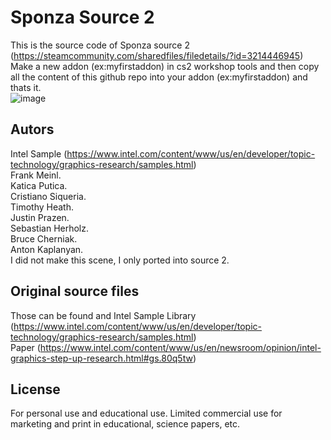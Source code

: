 # Sponza Source 2
This is the source code of Sponza source 2 (https://steamcommunity.com/sharedfiles/filedetails/?id=3214446945)  
Make a new addon (ex:myfirstaddon) in cs2 workshop tools and then copy all the content of this github repo
into your addon (ex:myfirstaddon) and thats it.  
![image](https://github.com/Unusuario2/sponza_source2_demo/assets/110506367/2f36b5e3-5a8a-4157-9273-552cf7a0915d)

## Autors
Intel Sample (https://www.intel.com/content/www/us/en/developer/topic-technology/graphics-research/samples.html)  
Frank Meinl.  
Katica Putica.  
Cristiano Siqueria.  
Timothy Heath.  
Justin Prazen.  
Sebastian Herholz.  
Bruce Cherniak.  
Anton Kaplanyan.  
I did not make this scene, I only ported into source 2.  
## Original source files
Those can be found and Intel Sample Library (https://www.intel.com/content/www/us/en/developer/topic-technology/graphics-research/samples.html)  
Paper (https://www.intel.com/content/www/us/en/newsroom/opinion/intel-graphics-step-up-research.html#gs.80q5tw)  
## License
For personal use and educational use. Limited commercial use for marketing and print in educational, science papers, etc.

